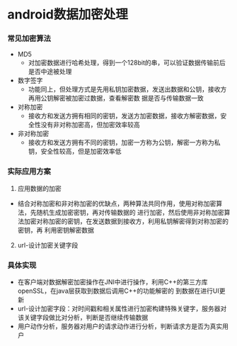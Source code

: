 # android数据加密处理

### 常见加密算法
  - MD5
    - 对加密数据进行哈希处理，得到一个128bit的串，可以验证数据传输前后是否中途被处理
  - 数字签字
    - 功能同上，但处理方式是先用私钥加密数据，发送出数据和公钥，接收方再用公钥解密被加密过数据，查看解密数
    据是否与传输数据一致
  - 对称加密
    - 接收方和发送方拥有相同的密钥，发送方加密数据，接收方解密数据，安全性没有非对称加密高，但加密效率较高
  - 非对称加密
    - 接收方和发送方拥有不同的密钥，加密一方称为公钥，解密一方称为私钥，安全性较高，但是加密效率低
### 实际应用方案
1. 应用数据的加密
  - 结合对称加密和非对称加密的优缺点，两种算法共同作用，使用对称加密算法，先随机生成加密密钥，再对传输数据的
  进行加密，然后使用非对称加密算法加密对称加密的密钥，在发送数据到接收方，利用私钥解密得到对称加密的密钥，再
  利用密钥解密数据

2. url-设计加密关键字段

### 具体实现

- 在客户端对数据解密加密操作在JNI中进行操作，利用C++的第三方库openSSL，在java层获取到数据后调用C++的功能解密的
到数据在进行UI更新
- url-设计加密字段：对时间戳和相关属性进行加密构建特殊关键字，服务器对该关键字段做比对分析，判断是否继续传输数据
- 用户动作分析，服务器对用户的请求动作进行分析，判断请求方是否为真实用户
